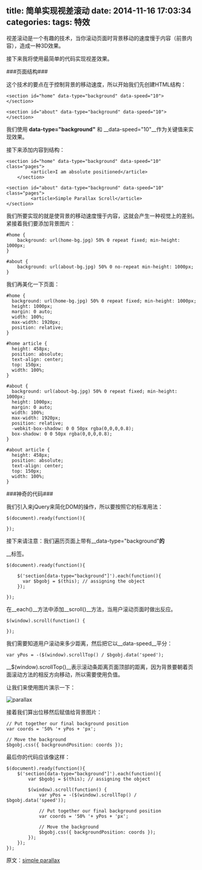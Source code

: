 title: 简单实现视差滚动
date: 2014-11-16 17:03:34
categories:
tags: 特效
---
视差滚动是一个有趣的技术，当你滚动页面时背景移动的速度慢于内容（前景内容），造成一种3D效果。

接下来我将使用最简单的代码实现视差效果。

###页面结构###

这个技术的要点在于控制背景的移动速度，所以开始我们先创建HTML结构：

	<section id="home" data-type="background" data-speed="10">                            
	</section>   
	     
	<section id="about" data-type="background" data-speed="10">
	</section>

我们使用 __data-type="background"__ 和 __data-speed="10"__作为关键值来实现效果。

<!-- more -->

接下来添加内容到结构：

	<section id="home" data-type="background" data-speed="10" class="pages">     
	         <article>I am absolute positioned</article>
	    </section>   
	     
	<section id="about" data-type="background" data-speed="10" class="pages">
	         <article>Simple Parallax Scroll</article>
	</section>

我们所要实现的就是使背景的移动速度慢于内容，这就会产生一种视觉上的差别。紧接着我们要添加背景图片：

	#home { 
		background: url(home-bg.jpg) 50% 0 repeat fixed; min-height: 1000px;
	}
	 
	#about { 
		background: url(about-bg.jpg) 50% 0 no-repeat min-height: 1000px;  
	}

我们再美化一下页面：

	#home { 
	  background: url(home-bg.jpg) 50% 0 repeat fixed; min-height: 1000px; 
	  height: 1000px; 
	  margin: 0 auto; 
	  width: 100%; 
	  max-width: 1920px; 
	  position: relative; 
	}
	 
	#home article { 
	  height: 458px; 
	  position: absolute; 
	  text-align: center; 
	  top: 150px; 
	  width: 100%; 
	}
	 
	#about { 
	  background: url(about-bg.jpg) 50% 0 repeat fixed; min-height: 1000px; 
	  height: 1000px; 
	  margin: 0 auto; 
	  width: 100%; 
	  max-width: 1920px; 
	  position: relative; 
	  -webkit-box-shadow: 0 0 50px rgba(0,0,0,0.8);
	  box-shadow: 0 0 50px rgba(0,0,0,0.8);
	}
	 
	#about article { 
	  height: 458px; 
	  position: absolute; 
	  text-align: center; 
	  top: 150px; 
	  width: 100%; 
	}

###神奇的代码###

我们引入来jQuery来简化DOM的操作，所以要按照它的标准用法：

	$(document).ready(function(){
	                                        
    });

接下来请注意：我们遍历页面上带有__data-type="background"__的__<section>__标签。

	$(document).ready(function(){
                
        $('section[data-type="background"]').each(function(){
          var $bgobj = $(this); // assigning the object
        }); 
    
    });

在__each()__方法中添加__scroll()__方法，当用户滚动页面时做出反应。

	$(window).scroll(function() {
	                   
    });

我们需要知道用户滚动来多少距离，然后把它以__data-speed__平分：

	var yPos = -($(window).scrollTop() / $bgobj.data('speed');

__$(window).scrollTop()__表示滚动条距离页面顶部的距离，因为背景要朝着页面滚动方法的相反方向移动，所以需要使用负值。

让我们来使用图片演示一下：

![parallax](http://zhuxinyong.com/assets/images/parllax.jpg)

接着我们算出位移然后赋值给背景图片：

	// Put together our final background position
    var coords = '50% '+ yPos + 'px';
    
    // Move the background
    $bgobj.css({ backgroundPosition: coords });

最后你的代码应该像这样：

	$(document).ready(function(){
	    $('section[data-type="background"]').each(function(){
	        var $bgobj = $(this); // assigning the object
	    
	        $(window).scroll(function() {
	            var yPos = -($(window).scrollTop() / $bgobj.data('speed'));
	            
	            // Put together our final background position
	            var coords = '50% '+ yPos + 'px';

	            // Move the background
	            $bgobj.css({ backgroundPosition: coords });
	        }); 
	    });    
	});

原文：[simple parallax](http://code.tutsplus.com/tutorials/simple-parallax-scrolling-technique--net-27641)